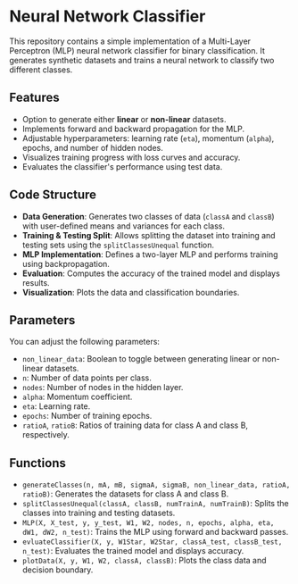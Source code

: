 # Neural Network Classifier

This repository contains a simple implementation of a Multi-Layer Perceptron (MLP) neural network classifier for binary classification. It generates synthetic datasets and trains a neural network to classify two different classes.

## Features

- Option to generate either **linear** or **non-linear** datasets.
- Implements forward and backward propagation for the MLP.
- Adjustable hyperparameters: learning rate (`eta`), momentum (`alpha`), epochs, and number of hidden nodes.
- Visualizes training progress with loss curves and accuracy.
- Evaluates the classifier's performance using test data.

## Code Structure

- **Data Generation**: Generates two classes of data (`classA` and `classB`) with user-defined means and variances for each class.
- **Training & Testing Split**: Allows splitting the dataset into training and testing sets using the `splitClassesUnequal` function.
- **MLP Implementation**: Defines a two-layer MLP and performs training using backpropagation.
- **Evaluation**: Computes the accuracy of the trained model and displays results.
- **Visualization**: Plots the data and classification boundaries.

## Parameters

You can adjust the following parameters:

- `non_linear_data`: Boolean to toggle between generating linear or non-linear datasets.
- `n`: Number of data points per class.
- `nodes`: Number of nodes in the hidden layer.
- `alpha`: Momentum coefficient.
- `eta`: Learning rate.
- `epochs`: Number of training epochs.
- `ratioA`, `ratioB`: Ratios of training data for class A and class B, respectively.

## Functions

- `generateClasses(n, mA, mB, sigmaA, sigmaB, non_linear_data, ratioA, ratioB)`: Generates the datasets for class A and class B.
- `splitClassesUnequal(classA, classB, numTrainA, numTrainB)`: Splits the classes into training and testing datasets.
- `MLP(X, X_test, y, y_test, W1, W2, nodes, n, epochs, alpha, eta, dW1, dW2, n_test)`: Trains the MLP using forward and backward passes.
- `evluateClassifier(X, y, W1Star, W2Star, classA_test, classB_test, n_test)`: Evaluates the trained model and displays accuracy.
- `plotData(X, y, W1, W2, classA, classB)`: Plots the class data and decision boundary.


